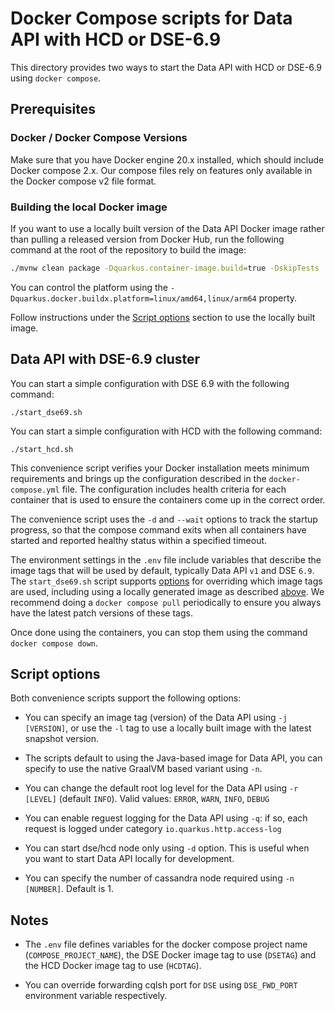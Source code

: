 # Docker Compose scripts for Data API with HCD or DSE-6.9

This directory provides two ways to start the Data API with HCD or DSE-6.9 using `docker compose`.

## Prerequisites

### Docker / Docker Compose Versions

Make sure that you have Docker engine 20.x installed, which should include Docker compose 2.x. Our compose files rely on features only available in the Docker compose v2 file format.

### Building the local Docker image
If you want to use a locally built version of the Data API Docker image rather than pulling a released version from Docker Hub, run the following command at the root of the repository to build the image:

```bash
./mvnw clean package -Dquarkus.container-image.build=true -DskipTests
```

You can control the platform using the `-Dquarkus.docker.buildx.platform=linux/amd64,linux/arm64` property.

Follow instructions under the [Script options](#script-options) section to use the locally built image.

## Data API with DSE-6.9 cluster

You can start a simple configuration with DSE 6.9 with the following command:

```
./start_dse69.sh
``` 

You can start a simple configuration with HCD with the following command:

```
./start_hcd.sh
``` 

This convenience script verifies your Docker installation meets minimum requirements and brings up the configuration described in the `docker-compose.yml` file. The configuration includes health criteria for each container that is used to ensure the containers come up in the correct order.

The convenience script uses the `-d` and `--wait` options to track the startup progress, so that the compose command exits when all containers have started and reported healthy status within a specified timeout. 

The environment settings in the `.env` file include variables that describe the image tags that will be used by default, typically Data API `v1` and DSE `6.9`. The `start_dse69.sh` script supports [options](#script-options) for overriding which image tags are used, including using a locally generated image as described [above](#building-the-local-docker-image).
We recommend doing a `docker compose pull` periodically to ensure you always have the latest patch versions of these tags.

Once done using the containers, you can stop them using the command `docker compose down`.

## Script options

Both convenience scripts support the following options:

* You can specify an image tag (version) of the Data API using `-j [VERSION]`, or use the `-l` tag to use a locally built image with the latest snapshot version. 

* The scripts default to using the Java-based image for Data API, you can specify to use the native GraalVM based variant using `-n`.

* You can change the default root log level for the Data API using `-r [LEVEL]` (default `INFO`). Valid values: `ERROR`, `WARN`, `INFO`, `DEBUG`

* You can enable reguest logging for the Data API using `-q`: if so, each request is logged under category `io.quarkus.http.access-log`

* You can start dse/hcd node only using `-d` option. This is useful when you want to start Data API locally for development.

* You can specify the number of cassandra node required using `-n [NUMBER]`. Default is 1.

## Notes

* The `.env` file defines variables for the docker compose project name (`COMPOSE_PROJECT_NAME`),
 the DSE Docker image tag to use (`DSETAG`) and the HCD Docker image tag to use (`HCDTAG`).

* You can override forwarding cqlsh port for `DSE` using `DSE_FWD_PORT` environment variable respectively.
